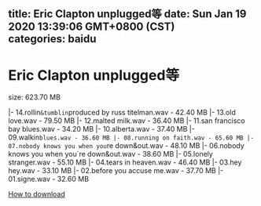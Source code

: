 
title: Eric Clapton unplugged等
date: Sun Jan 19 2020 13:39:06 GMT+0800 (CST)    
categories: baidu
---

# Eric Clapton unplugged等
size: 623.70 MB
 
 
|- 14.rollin`&tumblin`produced by russ titelman.wav - 42.40 MB
|- 13.old love.wav - 79.50 MB
|- 12.malted milk.wav - 36.40 MB
|- 11.san francisco bay blues.wav - 34.20 MB
|- 10.alberta.wav - 37.40 MB
|- 09.walkin`blues.wav - 36.60 MB
|- 08.running on faith.wav - 65.60 MB
|- 07.nobody knows you when you`re down&out.wav - 48.10 MB
|- 06.nobody knows you when you`re down&out.wav - 38.60 MB
|- 05.lonely stranger.wav - 55.10 MB
|- 04.tears in heaven.wav - 46.40 MB
|- 03.hey hey.wav - 33.10 MB
|- 02.before you accuse me.wav - 37.70 MB
|- 01.signe.wav - 32.60 MB

[How to download](https://bpcam.bemobtrk.com/go/2ceec3aa-1ca2-46d6-b9ff-aaa5c184517c?jno=960)